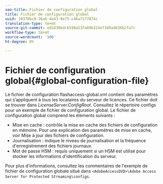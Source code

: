 ```yaml
---
seo-title: Fichier de configuration global
title: Fichier de configuration global
uuid: 10370bc0-36ab-4e43-9e75-c46a7177874c
translation-type: tm+mt
source-git-commit: ed1430bdcb590a53fa69b324ef340ad636b2fa7c
workflow-type: tm+mt
source-wordcount: '106'
ht-degree: 0%

---
```



# Fichier de configuration global{#global-configuration-file}

Le fichier de configuration flashaccess-global.xml contient des paramètres qui s’appliquent à tous les locataires du serveur de licences. Ce fichier doit se trouver dans *LicenseServer.ConfigRoot*. Consultez le répertoire configs pour un exemple de fichier de configuration global. Le fichier de configuration global comprend les éléments suivants :

* Mise en cache : contrôle la mise en cache des fichiers de configuration en mémoire. Pour une explication des paramètres de mise en cache, voir Mise à jour des fichiers de configuration.
* Journalisation : indique le niveau de journalisation et la fréquence d&#39;enregistrement des fichiers journaux.
* Mot de passe HSM : requis uniquement si un HSM est utilisé pour stocker les informations d&#39;identification du serveur.

Pour plus d&#39;informations, consultez les commentaires de l&#39;exemple de fichier de configuration globale situé dans `<AdobeAccessDVD>\Adobe Access Server for Protected Streaming\configs`.
